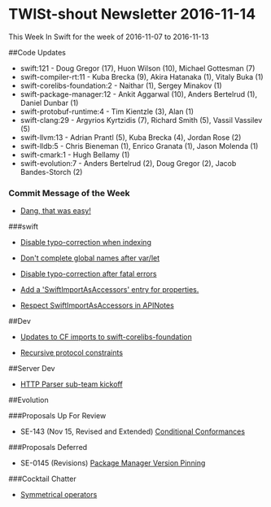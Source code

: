 # TWISt-shout Newsletter 2016-11-14
This Week In Swift for the week of 2016-11-07 to 2016-11-13

##Code Updates

* swift:121 - Doug Gregor (17), Huon Wilson (10), Michael Gottesman (7)
* swift-compiler-rt:11 - Kuba Brecka (9), Akira Hatanaka (1), Vitaly Buka (1)
* swift-corelibs-foundation:2 - Naithar (1), Sergey Minakov (1)
* swift-package-manager:12 - Ankit Aggarwal (10), Anders Bertelrud (1), Daniel Dunbar (1)
* swift-protobuf-runtime:4 - Tim Kientzle (3), Alan (1)
* swift-clang:29 - Argyrios Kyrtzidis (7), Richard Smith (5), Vassil Vassilev (5)
* swift-llvm:13 - Adrian Prantl (5), Kuba Brecka (4), Jordan Rose (2)
* swift-lldb:5 - Chris Bieneman (1), Enrico Granata (1), Jason Molenda (1)
* swift-cmark:1 - Hugh Bellamy (1)
* swift-evolution:7 - Anders Bertelrud (2), Doug Gregor (2), Jacob Bandes-Storch (2)

### Commit Message of the Week

* [Dang, that was easy!](https://github.com/apple/swift/commit/59a063b9a05e9a2c29372c65d6f0edf70e7bd8bf)

###swift

* [Disable typo-correction when indexing](https://github.com/apple/swift/commit/c8f53ff8c43b50564af99673991ea9e52f1d0973)

* [Don't complete global names after var/let](https://github.com/apple/swift/commit/e43a1d35ab276f0625c5d43b33ac103c983156fb)

* [Disable typo-correction after fatal errors](https://github.com/apple/swift/commit/40ff57decfb270f4d3dec9911a9e2f718735e443)

* [Add a 'SwiftImportAsAccessors' entry for properties.](https://github.com/apple/swift-clang/commit/4bebb37b4d4957dd73272d1e74f8e23a1fd3d29f)

* [Respect SwiftImportAsAccessors in APINotes](https://github.com/apple/swift/commit/7659012401a56300a9a8034228ea458fc01d2152)

##Dev

* [Updates to CF imports to	swift-corelibs-foundation](https://lists.swift.org/pipermail/swift-corelibs-dev/Week-of-Mon-20161107/001008.html)

* [Recursive protocol constraints](https://lists.swift.org/pipermail/swift-dev/Week-of-Mon-20161107/003463.html)

##Server Dev

* [HTTP Parser sub-team kickoff](https://lists.swift.org/pipermail/swift-server-dev/Week-of-Mon-20161107/000156.html)

##Evolution

###Proposals Up For Review

* SE-143 (Nov 15, Revised and Extended) [Conditional Conformances](https://lists.swift.org/pipermail/swift-evolution/Week-of-Mon-20161107/028745.html)

###Proposals Deferred

* SE-0145 (Revisions) [Package Manager Version	Pinning](https://lists.swift.org/pipermail/swift-evolution/Week-of-Mon-20161107/028758.html)

###Cocktail Chatter

* [Symmetrical operators](https://lists.swift.org/pipermail/swift-evolution/Week-of-Mon-20161107/028803.html)

